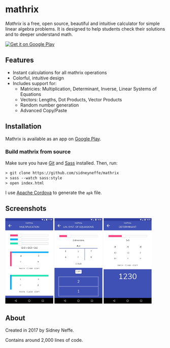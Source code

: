 # mathrix

_Mathrix_ is a free, open source, beautiful and intuitive calculator for simple linear algebra problems. It is designed to help students check their solutions and to deeper understand math.

<a href='https://play.google.com/store/apps/details?id=de.sjnsoft.mathrix&utm_source=github&pcampaignid=MKT-Other-global-all-co-prtnr-py-PartBadge-Mar2515-1'><img alt='Get it on Google Play' height="65px" src='https://play.google.com/intl/en_us/badges/images/generic/en_badge_web_generic.png'/></a>

## Features

- Instant calculations for all mathrix operations
- Colorful, intuitive design
- Includes support for:
	- Matricies: Multiplication, Determinant, Inverse, Linear Systems of Equations
	- Vectors: Lengths, Dot Products, Vector Products
	- Random number generation
	- Advanced Copy/Paste

## Installation

Mathrix is available as an app on [Google Play][playstore].

### Build mathrix from source
Make sure you have [Git][git] and [Sass][sass] installed. Then, run:

	> git clone https://github.com/sidneyneffe/mathrix
	> sass --watch sass:style
	> open index.html

I use [Apache Cordova][cordova] to generate the `apk` file.


## Screenshots

<div>
	<img src="other/screenshots/phone-multiplication.jpg" width="30%"/>
	<img src="other/screenshots/phone-linear-system.jpg" width="30%"/>
	<img src="other/screenshots/phone-determinant.jpg" width="30%"/>
</div>

## About

Created in 2017 by Sidney Neffe.

Contains around 2,000 lines of code.

[playstore]: https://play.google.com/store/apps/details?id=de.sjnsoft.mathrix
[cordova]: https://cordova.apache.org/
[sass]: https://sass-lang.com/
[git]: https://git-scm.com/
